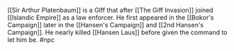 [[Sir Arthur Platenbaum]] is a GIff that after [[The Giff Invasion]] joined [[Islandic Empire]] as a law enforcer.
He first appeared in the [[Bokor's Campaign]] later in the [[Hansen's Campaign]] and [[2nd Hansen's Campaign]].
He nearly killed [[Hansen Laus]] before given the command to let him be.
#npc 